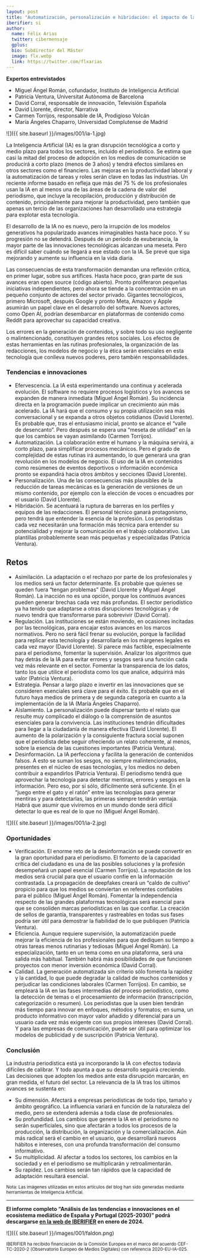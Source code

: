 ```yaml
---
layout: post
title: "Automatización, personalización e hibridación: el impacto de la IA en el periodismo será determinante"
iberifier: si
author:
  name: Félix Arias
  twitter: cibermensaje
  gplus:  
  bio: Subdirector del Máster
  image: flx.webp
  link: https://twitter.com/flxarias
---
```

**Expertos entrevistados**

* Miguel Ángel Román, cofundador, Instituto de Inteligencia Artificial
* Patricia Ventura, Universitat Autònoma de Barcelona
* David Corral, responsable de innovación, Televisión Española
* David Llorente, director, Narrativa
* Carmen Torrijos, responsable de IA, Prodigioso Volcán
* María Ángeles Chaparro, Universidad Complutense de Madrid

![]({{ site.baseurl }}/images/001/ia-1.jpg)

La Inteligencia Artificial (IA) es la gran disrupción tecnológica a corto y medio plazo para todos los sectores, incluido el periodístico. Se estima que casi la mitad del proceso de adopción en los medios de comunicación se producirá a corto plazo (menos de 3 años) y tendrá efectos similares en otros sectores como el financiero. Las mejoras en la productividad laboral y la automatización de tareas y roles serán clave en todas las industrias. Un reciente informe basado en refleja que más del 75 % de los profesionales usan la IA en al menos una de las áreas de la cadena de valor del periodismo, que incluye la recopilación, producción y distribución de contenido, principalmente para mejorar la productividad, pero también que apenas un tercio de las organizaciones han desarrollado una estrategia para explotar esta tecnología.

El desarrollo de la IA no es nuevo, pero la irrupción de los modelos generativos ha popularizado avances inimaginables hasta hace poco. Y su progresión no se detendrá. Después de un período de exuberancia, la mayor parte de las innovaciones tecnológicas alcanzan una meseta. Pero es difícil saber cuándo se llegará a ese estado con la IA. Se prevé que siga mejorando y aumente su influencia en la vida diaria. 

Las consecuencias de esta transformación demandan una reflexión crítica, en primer lugar, sobre sus artífices. Hasta hace poco, gran parte de sus avances eran open source (código abierto). Pronto proliferaron pequeñas iniciativas independientes, pero ahora se tiende a la concentración en un pequeño conjunto de actores del sector privado. Gigantes tecnológicos, primero Microsoft, después Google y pronto Meta, Amazon y Apple asumirán un papel clave en el desarrollo del software. Nuevos actores, como Open AI, podrían desembarcar en plataformas de contenido como Reddit para aprovechar su capacidad creativa. 

Los errores en la generación de contenidos, y sobre todo su uso negligente o malintencionado, constituyen grandes retos sociales. Los efectos de estas herramientas en las rutinas profesionales, la organización de las redacciones, los modelos de negocio y la ética serán esenciales en esta tecnología que conlleva nuevos poderes, pero también responsabilidades.

### Tendencias e innovaciones

* Efervescencia. La IA está experimentando una continua y acelerada evolución. El software no requiere procesos logísticos y los avances se expanden de manera inmediata (Miguel Ángel Román). Su incidencia directa en la programación puede implicar un crecimiento aún más acelerado. La IA hará que el consumo y su propia utilización sea más conversacional y se expanda a otros objetos cotidianos (David Llorente). Es probable que, tras el entusiasmo inicial, pronto se alcance el “valle de desencanto”. Pero después se espera una “meseta de utilidad” en la que los cambios se vayan asimilando (Carmen Torrijos).
* Automatización. La colaboración entre el humano y la máquina servirá, a corto plazo, para simplificar procesos mecánicos. Pero el grado de complejidad de estas rutinas irá aumentando, lo que generará una gran revolución en los modelos de negocio. El uso de la IA en contenidos como resúmenes de eventos deportivos o información económica pronto se expandirá hacia otros ámbitos y secciones (David Llorente).
* Personalización. Una de las consecuencias más plausibles de la reducción de tareas mecánicas es la generación de versiones de un mismo contenido, por ejemplo con la elección de voces o encuadres por el usuario (David Llorente).
* Hibridación. Se acentuará la ruptura de barreras en los perfiles y equipos de las redacciones. El personal técnico ganará protagonismo, pero tendrá que entender la esencia de la profesión. Los periodistas cada vez necesitarán una formación más técnica para entender su potencialidad y mejorar la comunicación en el trabajo colaborativo. Las plantillas probablemente sean más pequeñas y especializadas (Patricia Ventura).

## Retos

* Asimilación. La adaptación o el rechazo por parte de los profesionales y los medios será un factor determinante. Es probable que quienes se queden fuera “tengan problemas” (David Llorente y Miguel Ángel Román). La inacción no es una opción, porque los continuos avances pueden generar brechas cada vez más profundas. El sector periodístico ya ha tenido que adaptarse a otras disrupciones tecnológicas y de nuevo tendrá que transformarse para sobrevivir (David Corral).
* Regulación. Las instituciones se están moviendo, en ocasiones incitadas por las tecnológicas, para encajar estos avances en los marcos normativos. Pero no será fácil frenar su evolución, porque la facilidad para replicar esta tecnología y desarrollarla en los márgenes legales es cada vez mayor (David Llorente). Sí parece más factible, especialmente para el periodismo, fomentar la supervisión. Analizar los algoritmos que hay detrás de la IA para evitar errores y sesgos será una función cada vez más relevante en el sector. Fomentar la transparencia de los datos, tanto los que utilice el periodista como los que analice, adquirirá más valor (Patricia Ventura).
* Estrategia. Pensar a largo plazo e invertir en las innovaciones que se consideren esenciales será clave para el éxito. Es probable que en el futuro haya medios de primera y de segunda categoría en cuanto a la implementación de la IA (María Ángeles Chaparro).
* Aislamiento. La personalización puede dispersar tanto el relato que resulte muy complicado el diálogo o la comprensión de asuntos esenciales para la convivencia. Las instituciones tendrán dificultades para llegar a la ciudadanía de manera efectiva (David Llorente). El aumento de la polarización y la consiguiente fractura social suponen que el periodista debe seguir ofreciendo un relato coherente, al menos, sobre la esencia de las cuestiones importantes (Patricia Ventura).
* Desinformación. La IA perfecciona y facilita la generación de contenidos falsos. A esto se suman los sesgos, no siempre malintencionados, presentes en el núcleo de esas tecnologías, y los medios no deben contribuir a expandirlos (Patricia Ventura). El periodismo tendrá que aprovechar la tecnología para detectar mentiras, errores y sesgos en la información. Pero eso, por sí sólo, difícilmente será suficiente. En el “juego entre el gato y el ratón” entre las tecnologías para generar mentiras y para detectarlas, las primeras siempre tendrán ventaja. Habrá que asumir que viviremos en un mundo donde será difícil detectar lo que es real de lo que no (Miguel Ángel Román).

![]({{ site.baseurl }}/images/001/ia-2.jpg)

### Oportunidades

* Verificación. El enorme reto de la desinformación se puede convertir en la gran oportunidad para el periodismo. El fomento de la capacidad crítica del ciudadano es una de las posibles soluciones y la profesión desempeñará un papel esencial (Carmen Torrijos). La reputación de los medios será crucial para que el usuario confíe en la información contrastada. La propagación de deepfakes creará un “caldo de cultivo” propicio para que los medios se conviertan en referentes confiables para el público (Miguel Ángel Román). Fomentar la independencia respecto de las grandes plataformas tecnológicas será esencial para que se consoliden marcas periodísticas en las que confiar. La creación de sellos de garantía, transparentes y rastreables en todas sus fases podría ser útil para demostrar la fiabilidad de lo que publiquen (Patricia Ventura). 
* Eficiencia. Aunque requiere supervisión, la automatización puede mejorar la eficiencia de los profesionales para que dediquen su tiempo a otras tareas menos rutinarias y tediosas (Miguel Ángel Román). La especialización, tanto en un tema como en una plataforma, será una salida más habitual. También habrá más posibilidades de que funcionen proyectos con menor inversión económica (David Corral).
* Calidad. La generación automatizada sin criterio sólo fomenta la rapidez y la cantidad, lo que puede degradar la calidad de muchos contenidos y perjudicar las condiciones laborales (Carmen Torrijos). En cambio, se empleará la IA en las fases intermedias del proceso periodístico, como la detección de temas o el procesamiento de información (transcripción, categorización o resumen). Los periodistas que la usen bien tendrán más tiempo para innovar en enfoques, métodos y formatos; en suma, un producto informativo con mayor valor añadido y diferencial para un usuario cada vez más exigente con sus propios intereses (David Corral). Y para las empresas de comunicación, puede ser útil para optimizar los modelos de publicidad y de suscripción (Patricia Ventura). 

### Conclusión

La industria periodística está ya incorporando la IA con efectos todavía difíciles de calibrar. Y todo apunta a que su desarrollo seguirá creciendo. Las decisiones que adopten los medios ante esta disrupción marcarán, en gran medida, el futuro del sector. La relevancia de la IA tras los últimos avances se sustenta en:

* Su dimensión. Afectará a empresas periodísticas de todo tipo, tamaño y ámbito geográfico. La influencia variará en función de la naturaleza del medio, pero se extenderá además a toda clase de profesionales.
* Su profundidad. Los cambios que genere la IA en el periodismo no serán superficiales, sino que afectarán a todos los procesos de la producción, la distribución, la organización y la comercialización. Aún más radical será el cambio en el usuario, que desarrollará nuevos hábitos e intereses, con una profunda transformación del consumo informativo.
* Su multiplicidad. Al afectar a todos los sectores, los cambios en la sociedad y en el periodismo se multiplicarán y retroalimentarán.
* Su rapidez. Los cambios serán tan rápidos que la capacidad de adaptación resultará esencial.

<sup>Nota: Las imágenes utilizadas en estos artículos del blog han sido generadas mediante herramientas de Inteligencia Artificial.

* * *

**El informe completo “Análisis de las tendencias e innovaciones en el ecosistema mediático de España y Portugal (2025-2030)” podrá descargarse [en la web de IBERIFIER](https://iberifier.eu/resultados/) en enero de 2024.**

![]({{ site.baseurl }}/images/001/faldon.png)

<sup>IBERIFIER ha recibido financiación de la Comisión Europea en el marco del acuerdo CEF-TC-2020-2 (Observatorio Europeo de Medios Digitales) con referencia 2020-EU-IA-025.<sup>